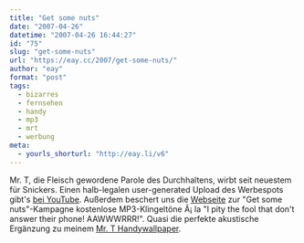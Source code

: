 ```yaml
---
title: "Get some nuts"
date: "2007-04-26"
datetime: "2007-04-26 16:44:27"
id: "75"
slug: "get-some-nuts"
url: "https://eay.cc/2007/get-some-nuts/"
author: "eay"
format: "post"
tags:
  - bizarres
  - fernsehen
  - handy
  - mp3
  - mrt
  - werbung
meta:
  - yourls_shorturl: "http://eay.li/v6"
---
```


Mr. T, die Fleisch gewordene Parole des Durchhaltens, wirbt seit neuestem für Snickers. Einen halb-legalen user-generated Upload des Werbespots gibt's [bei YouTube](http://www.youtube.com/watch?v=NySN_plfiNI). Außerdem beschert uns die [Webseite](http://www.getsomenuts.tv/) zur "Get some nuts"-Kampagne kostenlose MP3-Klingeltöne Ã¡ la "I pity the fool that don't answer their phone! AAWWWRRR!". Quasi die perfekte akustische Ergänzung zu meinem [Mr. T Handywallpaper](//eay.cc/2007/mr-t-on-your-phone/).

